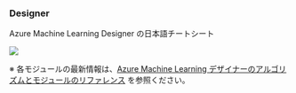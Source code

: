 ### Designer

Azure Machine Learning Designer の日本語チートシート

<image src="https://raw.githubusercontent.com/Azure/machine-learning-best-practices/main/images/MachineLearningCheatSheet_JPN.svg">


※ 各モジュールの最新情報は、[Azure Machine Learning デザイナーのアルゴリズムとモジュールのリファレンス](https://docs.microsoft.com/ja-JP/azure/machine-learning/algorithm-module-reference/module-reference) を参照ください。

